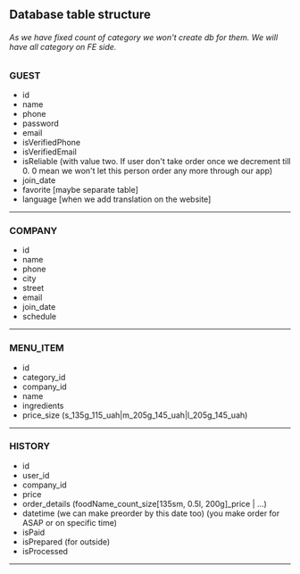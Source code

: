  ## Database table structure

###### As we have fixed count of category we won't create db for them. We will have all category on FE side.

### GUEST
* id
* name
* phone
* password
* email
* isVerifiedPhone
* isVerifiedEmail
* isReliable (with value two. If user don't take order once we decrement till 0. 0 mean we won't let this person order any more through our app)
* join_date  
* favorite  [maybe separate table]
* language [when we add translation on the website]
----
### COMPANY
* id
* name
* phone
* city
* street
* email
* join_date
* schedule 
----
### MENU_ITEM
* id
* category_id
* company_id
* name
* ingredients
* price_size  (s_135g_115_uah|m_205g_145_uah|l_205g_145_uah)
----
### HISTORY
* id
* user_id
* company_id
* price
* order_details (foodName_count_size[135sm, 0.5l, 200g]_price | ...)
* datetime (we can make preorder by this date too) (you make order for ASAP or on specific time)
* isPaid
* isPrepared  (for outside)
* isProcessed 
---- 
